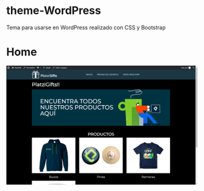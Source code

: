# theme-WordPress
Tema para usarse en WordPress realizado con CSS y Bootstrap
# Home
![](assets/img/home.png)
